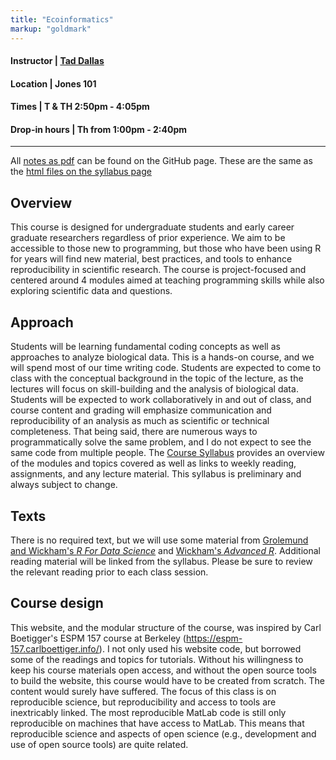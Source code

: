 ```yaml
---
title: "Ecoinformatics"
markup: "goldmark"
---
```



#### Instructor | [Tad Dallas](https://taddallas.github.io)  
#### Location   |   Jones 101
#### Times      |  T & TH 2:50pm - 4:05pm     
#### Drop-in hours |  Th from 1:00pm - 2:40pm  

---

All [notes as pdf](https://github.com/ecoinformatix/ecoinformatix.github.io/tree/master/content/pdfNotes) can be found on the GitHub page. These are the same as the [html files on the syllabus page](https://ecoinformatix.github.io/syllabus/)




## Overview

This course is designed for undergraduate students and early career graduate researchers regardless of prior experience. We aim to be accessible to those new to programming, but those who have been using R for years will find new material, best practices, and tools to enhance reproducibility in scientific research. The course is project-focused and centered around 4 modules aimed at teaching programming skills while also exploring scientific data and questions. 



## Approach

Students will be learning fundamental coding concepts as well as approaches to analyze biological data. This is a hands-on course, and we will spend most of our time writing code. Students are expected to come to class with the conceptual background in the topic of the lecture, as the lectures will focus on skill-building and the analysis of biological data. Students will be expected to work collaboratively in and out of class, and course content and grading will emphasize communication and reproducibility of an analysis as much as scientific or technical completeness. That being said, there are numerous ways to programmatically solve the same problem, and I do not expect to see the same code from multiple people. The [Course Syllabus](/syllabus/) provides an overview of the modules and topics covered as well as links to weekly reading, assignments, and any lecture material. This syllabus is preliminary and always subject to change.




## Texts

There is no required text, but we will use some material from [Grolemund and Wickham's *R For Data Science*](http://r4ds.had.co.nz/) and [Wickham's *Advanced R*](https://adv-r.hadley.nz/index.html). Additional reading material will be linked from the syllabus. Please be sure to review the relevant reading prior to each class session.





## Course design

This website, and the modular structure of the course, was inspired by Carl Boetigger's ESPM 157 course at Berkeley (https://espm-157.carlboettiger.info/). I not only used his website code, but borrowed some of the readings and topics for tutorials. Without his willingness to keep his course materials open access, and without the open source tools to build the website, this course would have to be created from scratch. The content would surely have suffered. The focus of this class is on reproducible science, but reproducibility and access to tools are inextricably linked. The most reproducible MatLab code is still only reproducible on machines that have access to MatLab. This means that reproducible science and aspects of open science (e.g., development and use of open source tools) are quite related. 

